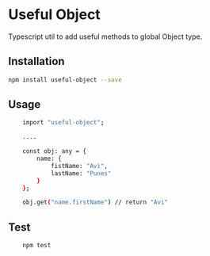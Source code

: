 # Useful Object

Typescript util to add useful methods to global Object type.

## Installation

```sh
npm install useful-object --save
```

## Usage

```sh
    import "useful-object";

    ....

    const obj: any = {
        name: {
            fistName: "Avi",
            lastName: "Punes"
        }
    };

    obj.get("name.firstName") // return "Avi"
```

## Test

```sh
    npm test
```
